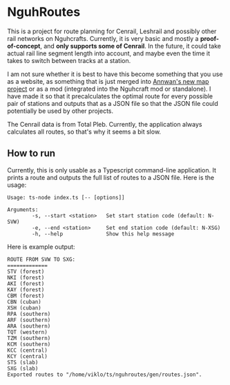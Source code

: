 # NguhRoutes
This is a project for route planning for Cenrail, Leshrail and possibly other rail networks on Nguhcrafts. Currently, it is very basic and mostly a **proof-of-concept**, and **only supports some of Cenrail**. In the future, it could take actual rail line segment length into account, and maybe even the time it takes to switch between tracks at a station.

I am not sure whether it is best to have this become something that you use as a website, as something that is just merged into [Annwan's new map project](https://git.annwan.me/software/nguhmap) or as a mod (integrated into the Nguhcraft mod or standalone). I have made it so that it precalculates the optimal route for every possible pair of stations and outputs that as a JSON file so that the JSON file could potentially be used by other projects.

The Cenrail data is from Total Pleb. Currently, the application always calculates all routes, so that's why it seems a bit slow.
## How to run
Currently, this is only usable as a Typescript command-line application. It prints a route and outputs the full list of routes to a JSON file. Here is the usage:
```
Usage: ts-node index.ts [-- [options]]

Arguments:
        -s, --start <station>   Set start station code (default: N-SVW)
        -e, --end <station>     Set end station code (default: N-XSG)
        -h, --help              Show this help message
```
Here is example output:
```
ROUTE FROM SVW TO SXG:
=============
STV (forest)
NKI (forest)
AKI (forest)
KAY (forest)
CBM (forest)
CBN (cuban)
XSH (cuban)
RPA (southern)
ARF (southern)
ARA (southern)
TQT (western)
TZM (southern)
KCM (southern)
KCC (central)
KCY (central)
STS (slab)
SXG (slab)
Exported routes to "/home/viklo/ts/nguhroutes/gen/routes.json".
```
